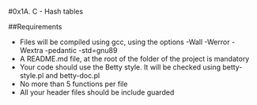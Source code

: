 #0x1A. C - Hash tables

##Requirements
- Files will be compiled  using gcc, using the options -Wall -Werror -Wextra -pedantic -std=gnu89
- A README.md file, at the root of the folder of the project is mandatory
- Your code should use the Betty style. It will be checked using betty-style.pl and betty-doc.pl
- No more than 5 functions per file
- All your header files should be include guarded


